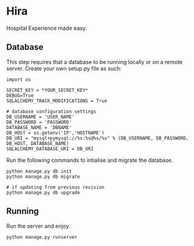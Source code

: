 # Hira
Hospital Experience made easy.

## Database
This step requires that a database to be running locally or on a remote server.
Create your own setup.py file as such:

```
import os

SECRET_KEY = *YOUR_SECRET_KEY*
DEBUG=True
SQLALCHEMY_TRACK_MODIFICATIONS = True

# database configuration settings
DB_USERNAME = 'USER_NAME'
DB_PASSWORD = 'PASSWORD'
DATABASE_NAME = 'DBNAME'
DB_HOST = os.getenv('IP','HOSTNAME')
DB_URI = "mysql+pymysql://%s:%s@%s/%s" % (DB_USERNAME, DB_PASSWORD, DB_HOST, DATABASE_NAME)
SQLALCHEMY_DATABASE_URI = DB_URI

```

Run the following commands to intialise and migrate the database.

```
python manage.py db init
python manage.py db migrate

# if updating from previous revision
python manage.py db upgrade
```

## Running

Run the server and enjoy.

```
python manage.py runserver
```
